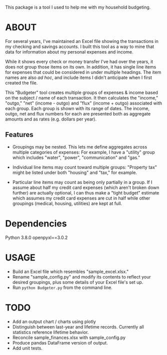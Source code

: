 This package is a tool I used to help me with my household budgeting.

# ABOUT

For several years, I've maintained an Excel file showing the transactions in my checking and savings accounts. I built this tool as a way to mine that data for information about my personal expenses and income.

While it shows every check or money transfer I've had over the years, it does not group those items on its own. In addition, it has single line items for expenses that could be considered in under multiple headings. The item names are also _ad_ _hoc_, and include items I didn't anticipate when I first created the file.

This "Budgeter" tool creates multiple groups of expenses & income based on the subject / name of each transaction. It then calculates the "income," "outgo," "net" (income - outgo) and "flux" (income + outgo) associated with each group. Each group is shown with its range of dates. The income, outgo, net and flux numbers for each are presented both as aggregate amounts and as rates (e.g. dollars per year).

## Features

* Groupings may be nested. This lets me define aggregates across multiple categories of expenses: For example, I have a "utility" group which includes "water", "power", "communication" and "gas."

* Individual line items may count toward multiple groups: "Property tax" might be listed under both "housing" and "tax," for example.

* Particular line items may count as being only partially in a group. If I assume about half my credit card expenses (which aren't broken down further) are actually optional, I can thus make a "tight budget" estimate which assumes my credit card expenses are cut in half while other groupings (medical, housing, utilities) are kept at full.

# Dependencies

Python 3.8.0
openpyxl==3.0.2

# USAGE

* Build an Excel file which resembles "sample_excel.xlsx."
* Rename "sample_config.py" and modify its contents to reflect your desired groupings, plus some details of your Excel file's set up.
* Run `python Budgeter.py` from the command line.

# TODO

* Add an output chart / charts using plotly
* Distinguish between last-year and lifetime records. Currently all statistics reference lifetime behavior.
* Reconcile sample_finances.xlsx with sample_config.py
* Produce pandas DataFrame version of output.
* Add unit tests.